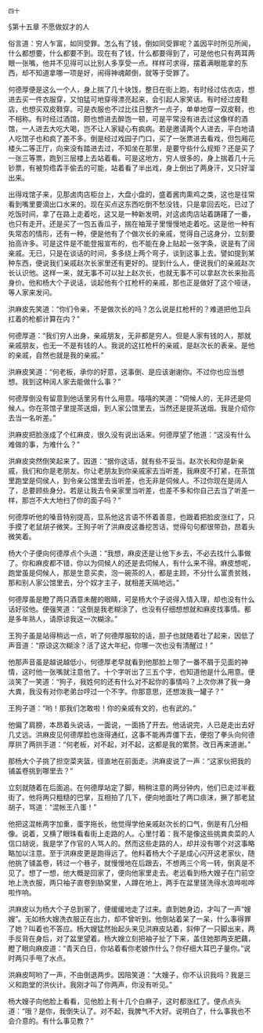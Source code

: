     四十 

   §第十五章 不愿做奴才的人

   俗言道：穷人乍富，如同受罪。怎么有了钱，倒如同受罪呢？盖因平时所见所闻，什么都想要，什么都要不到。现在有了钱，什么都要得到了，可是他也只有两耳两眼一张嘴，他并不见得可以比别人多享受一点。样样可求得，摆着满眼能拿的东西，却不知道拿哪一项是好，闹得神魂颠倒，就等于受罪了。

   何德厚便是这么一个人，身上揣了几十块饯，整日在街上跑，有时经过估衣店，想进去买一件衣服穿，又怕猛可地穿得漂亮起来，会引起人家笑话。有时经过皮鞋店，也想买双皮鞋穿。可是衣服也不过比往日整齐一点子，单单地穿一双皮鞋，也不相称。有时经过酒馆，颇也想进去醉饱一顿，可是平常没有进去过这像样的酒馆，一人进去大吃大喝，岂不让人家疑心有疯病。若是邀请两个人进去，平白地请人吃馆子也和疯了差不多。倒是经过戏园子门口，买了一张票进去看戏，但包厢花楼头二等正厅，向来没有踏进去过，不知坐在那里，是要守些什么规矩？还是买了一张三等票，跑到三层楼上去站着看。可是这地方，穷人很多的，身上揣着几十元钞票，有被剪绺掱手偷去的可能，站着看了半出戏，身上倒出了两身汗，又只好溜出来。

   出得戏馆子来，见那卤肉店柜台上，大盘小盘的，盛着酱肉熏鸡之类，这也是往常看到嘴里要滴出口水来的。现在买点这东西吃倒不愁没钱，只是拿回去吃，已过了吃饭时间，拿了在路上走着吃，这又是一种新发明，对这卤肉店站着踌躇了一番，也只有走开。还是买了一包五香瓜子，揣在袖笼子里慢慢地走着吃。这是他一种有失常态的情形，还有一种，便是他有了个做次长的亲戚，觉得自己这身分，立刻要抬高许多。可是这件是不能登报宣布的，也不能在身上贴起一张字条，说是有了阔亲戚。无已，只是在谈话的时间，多多绕上两个弯子，谈到这事上去。譬如提到某种东西，便说我们亲戚赵次长家里还有更好的。提到什么人，便说我们的亲戚赵次长认识他。这样一来，就无事不可以扯上赵次长，也就无事不可以拿赵次长来抬高身价。他和杨大个子说话，谈起他有个扛枪杆的亲戚，那也正是做好了这个哑谜，等人家来发问。

   洪麻皮先笑道：“你们令亲，不是做次长的吗？怎么说是扛枪杆的？难道把他卫兵扛着的枪都计算在内？”

   何德厚道：“我们穷人出身，亲戚朋友，无非都是穷人。但是人家有钱的人，那就亲戚朋友，也无一不是有钱的人。我说的这扛枪杆的亲戚，是赵次长的表亲。是他的亲戚，自然也就是我的亲戚。”

   洪麻皮笑道：“何老板，承你的好意，这事倒、是应该谢谢你。不过你也应当想想。我到这种阔人家去能做什么事？”

   何德厚倒没有留意到他话里另有什么用意。嘻嘻的笑道：“伺候人的，无非还是伺候人。你在茶馆子里提茶送烟，到人家公馆里去，当然还是提茶送烟。我是介绍你去当一名听差。”

   洪麻皮把脸涨成了个红麻皮，很久没有说出话来。何德厚望了他道：“这没有什么难做的事，为难什么？”

   洪麻皮突然倒笑起来了。因道：“据你这话，就有些不妥当。赵次长和你是新亲戚，我们和你是老朋友。你让老朋友到你亲戚家去当听差，我麻皮不打紧，在茶馆里跑堂是伺侯人，到令亲公馆里去当听差，也无非是伺候人。不过你现在是阔人了，总要顾些身分。若是让我去令亲家里当听差，也差不多和你自己去当了听差一样，那岂不大大地扫了你的面子吗？”

   何德厚听他的嗓音特别提高，显系他这言语不怀着善意，也跟着把脸皮涨红了，只手摸了老鼠胡子微笑。王狗子听了洪麻皮这番挖苦话，觉得句句都很带劲，昂着头微笑着。

   杨大个子便向何德厚点个头道：“我想，麻皮还是让他下乡去，不必去找什么事做了。你和麻皮都不错，你以为伺候人的还是去伺候人，有什么来不得。麻皮想呢，跑堂虽是伺候人，那是生意买卖，泡一碗茶的人，都是主顾，不分什么富贵贫贱，那和别人家公馆里去，分个奴才主子，就相差天隔地远。”

   何德厚虽是瞪了两只酒意未醒的眼睛，可是杨大个子说得入情入理，却也没有什么话好驳他。便强笑道：“这倒是我老糊涂了，也没有仔细想想就和麻皮找事情。都是多年熟人，请原谅我这一次糊涂。”

   王狗子虽是站得稍远一点，听了何德厚服软的话，胆子也就随着壮了起来，因低了声音道：“原谅这次糊涂？活了这大年纪，你哪一次也没有清醒过！”

   他那声音虽是越说越低小，何德厚老早就看到他那脸上带了一番不屑于见面的神情，这时他一张嘴就注意他了。十个字听出了三五个字，也知道他是什么用意。便淡笑了一笑道：“狗子，我姓何的还有什么对不起你的事情吗？上次你淋了我一身大粪，我没有对你老弟台哼过一个不字。你那意思，还想泼我一罐子？”

   王狗子道：“哟！那我们怎敢啦！你的亲戚有文的，也有武的。”

   他偏了肩膀，本昂着头说话，一面说，一面扬了开去。他话说完，人已是走出去好几丈远。洪麻皮见何德厚脸也涨得通红，这事不能再弄僵下去，便抱了拳头向何德厚拱了两拱手道：“何老板，对不起，对不起，这都是我的累赘。改日再来道谢。”

   那杨大个子挑了担空菜夹篮，径直地在前面走。洪麻皮说了一声：“这家伙把我的铺盖卷挑到哪里去？”

   立刻就随着在后面追。在何德厚站定了脚，稍稍注意的两分钟内，他们已走过半截街了。他将两只粗糙的巴掌，互相拍了几下，便向地面吐了两口痰沫，撅了那老鼠胡子，骂道：“混帐王八蛋！”

   他把这混帐两字加重，蛋字拖长，他觉得学他亲戚赵次长的口气，倒是有几分相像。说着，又横了眼珠看看街上走路的人。心里忖着：我不是像这些挑粪卖菜的人信口胡说，我是学了作官的人骂人的。然而这些走路的人，却并没有哪个对这事略略加以注意。至于洪麻皮更是跑得远了。他料着杨大个子是成心闪开这老家伙，随他挑了铺盖卷，转过一个巷子，就慢慢地在后跟去，不想两三个弯一转，倒真是不见了。想了一想，他大概是回家了，便向他家里走去。老远看到杨大嫂子在门前空地上洗衣服，两只袖子直卷到胁窝里，人蹲在地上，两手在盆里搓洗得水浪哗啦哗啦作响。

   洪麻皮以为杨大个子总到家了，便缓缓地走了过来。直到她身边，才叫了一声“嫂嫂”。无如杨大嫂洗衣服正在出力，却不曾听到。他倒站着呆了一呆，什么事得罪了她？叫着也不答应。杨大嫂猛然抬起头来见洪麻皮站着，斜伸了一只脚出来，两手反背在身后，对了盆里望着。杨大嫂立刻把袖子扯了下来，盖住她那两支肥藕，瞪了眼向麻皮道：“青天白日，你站着看你老娘作什么？你仔细大耳巴子量你。”说时两只手甩了水点。

   洪麻皮呵哟了一声，不由倒退两步。因陪笑道：“大嫂子，你不认识我吗？我是三义和跑堂的洪伙计。我刚才叫了你两声，你没有听见。”

   杨大嫂子向他脸上看看，见他脸上有十几个白麻子，这时都涨红了。便点点头道：“哦？是你，我倒失认了。对不起，我脾气不大好。说明白了，什么事我也不会介意的。有什么事见教？”

